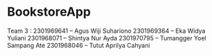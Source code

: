 # BookstoreApp
Team 3 :
2301969641 – Agus Wiji Suhariono
2301969364 – Eka Widya Yuliani
2301968071 – Shintya Nur Ayda
2301970795 – Tumangger Yoel Sampang Ate
2301968046 – Tutut Aprilya Cahyani
